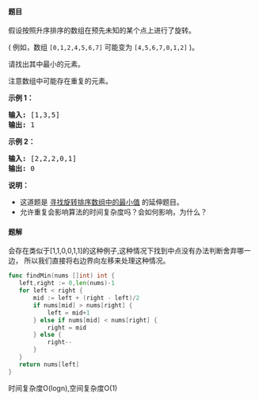 #### 题目
<p>假设按照升序排序的数组在预先未知的某个点上进行了旋转。</p>

<p>( 例如，数组&nbsp;<code>[0,1,2,4,5,6,7]</code> <strong> </strong>可能变为&nbsp;<code>[4,5,6,7,0,1,2]</code>&nbsp;)。</p>

<p>请找出其中最小的元素。</p>

<p>注意数组中可能存在重复的元素。</p>

<p><strong>示例 1：</strong></p>

<pre><strong>输入:</strong> [1,3,5]
<strong>输出:</strong> 1</pre>

<p><strong>示例&nbsp;2：</strong></p>

<pre><strong>输入:</strong> [2,2,2,0,1]
<strong>输出:</strong> 0</pre>

<p><strong>说明：</strong></p>

<ul>
	<li>这道题是&nbsp;<a href="https://leetcode-cn.com/problems/find-minimum-in-rotated-sorted-array/description/">寻找旋转排序数组中的最小值</a>&nbsp;的延伸题目。</li>
	<li>允许重复会影响算法的时间复杂度吗？会如何影响，为什么？</li>
</ul>


 #### 题解
 会存在类似于[1,1,0,0,1,1]的这种例子,这种情况下找到中点没有办法判断舍弃哪一边，
 所以我们直接将右边界向左移来处理这种情况。
 ```go
func findMin(nums []int) int {
	left,right := 0,len(nums)-1
	for left < right {
		mid := left + (right - left)/2
		if nums[mid] > nums[right] {
			left = mid+1
		} else if nums[mid] < nums[right] {
			right = mid
		} else {
			right--
		}
	}
	return nums[left]
}
```
 时间复杂度O(logn),空间复杂度O(1)